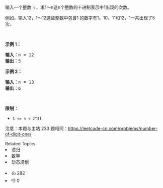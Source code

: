 <p>输入一个整数 <code>n</code> ，求1～n这n个整数的十进制表示中1出现的次数。</p>

<p>例如，输入12，1～12这些整数中包含1 的数字有1、10、11和12，1一共出现了5次。</p>

<p> </p>

<p><strong>示例 1：</strong></p>

<pre>
<strong>输入：</strong>n = 12
<strong>输出：</strong>5
</pre>

<p><strong>示例 2：</strong></p>

<pre>
<strong>输入：</strong>n = 13
<strong>输出：</strong>6</pre>

<p> </p>

<p><strong>限制：</strong></p>

<ul>
	<li><code>1 <= n < 2^31</code></li>
</ul>

<p>注意：本题与主站 233 题相同：<a href="https://leetcode-cn.com/problems/number-of-digit-one/">https://leetcode-cn.com/problems/number-of-digit-one/</a></p>
<div><div>Related Topics</div><div><li>递归</li><li>数学</li><li>动态规划</li></div></div><br><div><li>👍 282</li><li>👎 0</li></div>